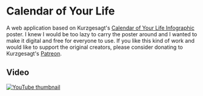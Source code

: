 # Calendar of Your Life

A web application based on Kurzgesagt's [Calendar of Your Life Infographic](https://shop-us.kurzgesagt.org/collections/existential-dread/products/lifespan-calendar-poster?variant=39451596423216) poster. I knew I would be too lazy to carry the poster around and I wanted to make it digital and free for everyone to use. If you like this kind of work and would like to support the original creators, please consider donating to Kurzgesagt's [Patreon](https://kurzgesagt.org/patreon-2/).

## Video

[![YouTube thumbnail](http://i3.ytimg.com/vi/JXeJANDKwDc/maxresdefault.jpg)](https://www.youtube.com/watch?v=JXeJANDKwDc)
